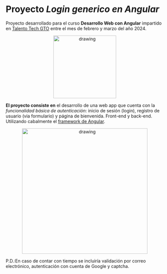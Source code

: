 # Proyecto *Login generico en Angular*

Proyecto desarrollado para el curso **Desarrollo Web con Angular** impartido en [Talento Tech GTO](talentotechgto.com.mx) entre el mes de febrero y marzo del año 2024.
<p align="center">
<img src="https://server.talentotechgto.com.mx/storage/convocatorias/65b164622578f/Angularcurso2024.png" alt="drawing" width="200"/>
</p>

**El proyecto consiste en** el desarrollo de una web app que cuenta con la *funcionalidad básica de autenticación*: inicio de sesión (login), registro de usuario (via formulario) y página de bienvenida. Front-end y back-end. Utilizando cabalmente el [framework de Angular](https://angular.io/).  

<p align="center">
<img src="[https://server.talentotechgto.com.mx/storage/convocatorias/65b164622578f/Angularcurso2024.png](https://drive.google.com/file/d/1Lcf5a_7HQEUP_gxGQQq1GsCVn0a5s_td/view?usp=sharing)" alt="drawing" width="400"/>
</p>

P.D.:En caso de contar con tiempo se incluiría validación por correo electrónico, autenticación con cuenta de Google y captcha.
